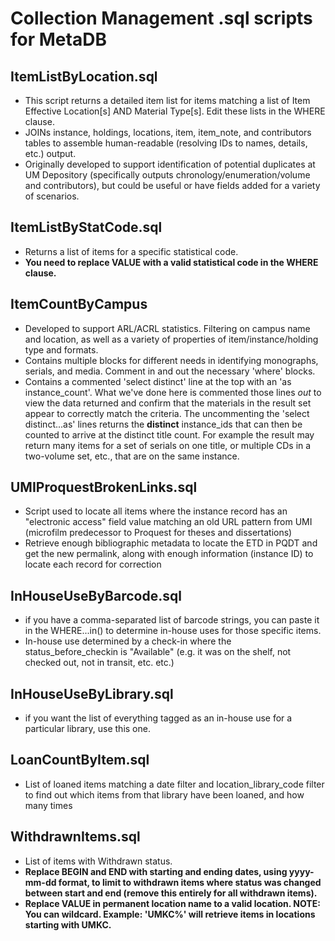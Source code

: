 # Collection Management .sql scripts for MetaDB

## ItemListByLocation.sql
- This script returns a detailed item list for items matching a list of Item Effective Location[s] AND Material Type[s]. Edit these lists in the WHERE clause.
- JOINs instance, holdings, locations, item, item_note, and contributors tables to assemble human-readable (resolving IDs to names, details, etc.) output.
- Originally developed to support identification of potential duplicates at UM Depository (specifically outputs chronology/enumeration/volume and contributors), but could be useful or have fields added for a variety of scenarios.

## ItemListByStatCode.sql
- Returns a list of items for a specific statistical code.
- **You need to replace VALUE with a valid statistical code in the WHERE clause.**

## ItemCountByCampus
- Developed to support ARL/ACRL statistics. Filtering on campus name and location, as well as a variety of properties of item/instance/holding type and formats.
- Contains multiple blocks for different needs in identifying monographs, serials, and media. Comment in and out the necessary 'where' blocks.
- Contains a commented 'select distinct' line at the top with an 'as instance_count'. What we've done here is commented those lines *out* to view the data returned and confirm that the materials in the result set appear to correctly match the criteria. The uncommenting the 'select distinct...as' lines returns the **distinct** instance_ids that can then be counted to arrive at the distinct title count. For example the result may return many items for a set of serials on one title, or multiple CDs in a two-volume set, etc., that are on the same instance.

## UMIProquestBrokenLinks.sql
- Script used to locate all items where the instance record has an "electronic access" field value matching an old URL pattern from UMI (microfilm predecessor to Proquest for theses and dissertations)
- Retrieve enough bibliographic metadata to locate the ETD in PQDT and get the new permalink, along with enough information (instance ID) to locate each record for correction

## InHouseUseByBarcode.sql
- if you have a comma-separated list of barcode strings, you can paste it in the WHERE...in(<list goes here>) to determine in-house uses for those specific items.
- In-house use determined by a check-in where the status_before_checkin is "Available" (e.g. it was on the shelf, not checked out, not in transit, etc. etc.)

## InHouseUseByLibrary.sql
- if you want the list of everything tagged as an in-house use for a particular library, use this one.

## LoanCountByItem.sql
- List of loaned items matching a date filter and location_library_code filter to find out which items from that library have been loaned, and how many times

## WithdrawnItems.sql
- List of items with Withdrawn status.
- **Replace BEGIN and END with starting and ending dates, using yyyy-mm-dd format, to limit to withdrawn items where status was changed between start and end (remove this entirely for all withdrawn items).**
- **Replace VALUE in permanent location name to a valid location. NOTE: You can wildcard. Example: 'UMKC%' will retrieve items in locations starting with UMKC.**
